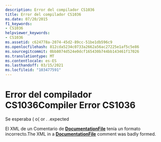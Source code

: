 ```yaml
---
description: Error del compilador CS1036
title: Error del compilador CS1036
ms.date: 07/20/2015
f1_keywords:
- CS1036
helpviewer_keywords:
- CS1036
ms.assetid: c624778a-2074-45d2-89cc-51be1db596c9
ms.openlocfilehash: 812cda5234c0733a2662a56ac27225e1af5c5e86
ms.sourcegitcommit: 0bb8074d524e0dcf165430b744bb143461f17026
ms.translationtype: MT
ms.contentlocale: es-ES
ms.lasthandoff: 03/15/2021
ms.locfileid: "103477591"
---
```

# <a name="compiler-error-cs1036"></a><span data-ttu-id="dca57-103">Error del compilador CS1036</span><span class="sxs-lookup"><span data-stu-id="dca57-103">Compiler Error CS1036</span></span>

<span data-ttu-id="dca57-104">Se esperaba ( o</span><span class="sxs-lookup"><span data-stu-id="dca57-104">( or .</span></span> <span data-ttu-id="dca57-105">.</span><span class="sxs-lookup"><span data-stu-id="dca57-105">expected</span></span>  
  
 <span data-ttu-id="dca57-106">El XML de un Comentario de [**DocumentationFile**](../language-reference/compiler-options/output.md#documentationfile) tenía un formato incorrecto.</span><span class="sxs-lookup"><span data-stu-id="dca57-106">The XML in a [**DocumentationFile**](../language-reference/compiler-options/output.md#documentationfile) comment was badly formed.</span></span>
